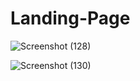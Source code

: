 # Landing-Page


![Screenshot (128)](https://user-images.githubusercontent.com/55215139/93225340-4b639e00-f79c-11ea-93d5-95955e8329b5.png)

![Screenshot (130)](https://user-images.githubusercontent.com/55215139/93225432-6b935d00-f79c-11ea-81b8-aa79b4489843.png)


